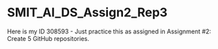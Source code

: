 # SMIT_AI_DS_Assign2_Rep3
Here is my ID 308593 - Just practice this as assigned in Assignment #2: Create 5 GitHub repositories.
